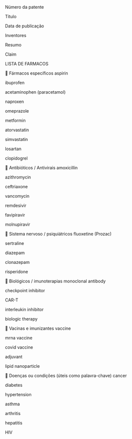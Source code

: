 Número da patente

Título

Data de publicação

Inventores

Resumo

Claim



LISTA DE FARMACOS

🧪 Fármacos específicos
aspirin

ibuprofen

acetaminophen (paracetamol)

naproxen

omeprazole

metformin

atorvastatin

simvastatin

losartan

clopidogrel

💉 Antibióticos / Antivirais
amoxicillin

azithromycin

ceftriaxone

vancomycin

remdesivir

favipiravir

molnupiravir

🧠 Sistema nervoso / psiquiátricos
fluoxetine (Prozac)

sertraline

diazepam

clonazepam

risperidone

🧬 Biológicos / imunoterapias
monoclonal antibody

checkpoint inhibitor

CAR-T

interleukin inhibitor

biologic therapy

🦠 Vacinas e imunizantes
vaccine

mrna vaccine

covid vaccine

adjuvant

lipid nanoparticle

🧫 Doenças ou condições (úteis como palavra-chave)
cancer

diabetes

hypertension

asthma

arthritis

hepatitis

HIV

